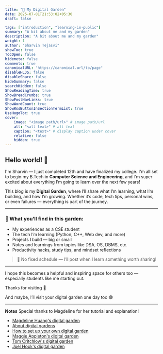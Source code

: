 ```yaml
---
title: "🎯 My Digital Garden"
date: 2025-07-01T21:53:02+05:30
draft: false

tags: ["introduction", "learning-in-public"]
summary: "A bit about me and my garden"
description: "A bit about me and my garden"
weight: 1
author: "Sharvin Tejasvi"
showToc: true
TocOpen: false
hidemeta: false
comments: true
canonicalURL: "https://canonical.url/to/page"
disableHLJS: false
disableShare: false
hideSummary: false
searchHidden: false
ShowReadingTime: true
ShowBreadCrumbs: true
ShowPostNavLinks: true
ShowWordCount: true
ShowRssButtonInSectionTermList: true
UseHugoToc: true
cover:
    image: "<image path/url>" # image path/url
    alt: "<alt text>" # alt text
    caption: "<text>" # display caption under cover
    relative: false
    hidden: true
---
```


## Hello world! 👋

I'm Sharvin — I just completed 12th and have finalized my college. I'm all set to begin my B.Tech in **Computer Science and Engineering**, and I'm super excited about everything I’m going to learn over the next few years!

This blog is my **Digital Garden**, where I’ll share what I’m learning, what I’m building, and how I’m growing. Whether it’s code, tech tips, personal wins, or even failures — everything is part of the journey.

---

### 🌱 What you’ll find in this garden:

- My experiences as a CSE student
- The tech I’m learning (Python, C++, Web dev, and more)
- Projects I build — big or small
- Notes and learnings from topics like DSA, OS, DBMS, etc.
- Productivity hacks, study tips, and mindset reflections

> 🧠 No fixed schedule — I’ll post when I learn something worth sharing!

---

I hope this becomes a helpful and inspiring space for others too — especially students like me starting out.

Thanks for visiting 🌸

And maybe, I’ll visit your digital garden one day too 😄

---

**Notes**
Special thanks to Magdeline for her tutorial and explanation!
- [Magdeline Huang's digital garden](https://magdelinehuang.com/)
- [About digital gardens](https://www.technologyreview.com/2020/09/03/1007716/digital-gardens-let-you-cultivate-your-own-little-bit-of-the-internet/)
- [How to set up your own digital garden](https://nesslabs.com/digital-garden-set-up#:~:text=A%20digital%20garden%20is%20an,to%20be%20cultivated%20in%20public.)
- [Maggie Appleton\'s digital garden](https://maggieappleton.com/garden)
- [Tom Critchlow\'s digital garden](https://tomcritchlow.com/wiki/)
- [Joel Hook\'s digital garden](https://joelhooks.com/digital-garden)